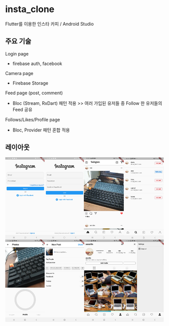 # insta_clone

Flutter를 이용한 인스타 카피 / Android Studio

## 주요 기술

Login page
- firebase auth, facebook 

Camera page
- Firebase Storage

Feed page (post, comment)
- Bloc (Stream, RxDart) 패턴 적용 >> 여러 가입된 유저들 중 Follow 한 유저들의 Feed 공유

Follows/Likes/Profile page
- Bloc, Provider 패턴 혼합 적용

## 레이아웃
![layout_insta_clone](./layout_insta_clone.png)

